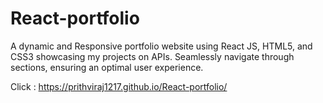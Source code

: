 # React-portfolio

A dynamic and Responsive portfolio website using React JS, HTML5, and CSS3 showcasing my projects on APIs. Seamlessly navigate through sections, ensuring an optimal user experience.

Click : https://prithviraj1217.github.io/React-portfolio/
